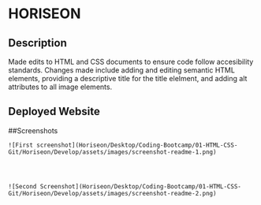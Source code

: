 # HORISEON

## Description
Made edits to HTML and CSS documents to ensure code follow accesibility standards. Changes made include adding and editing semantic HTML elements, providing a descriptive title for the title elelment, and adding alt attributes to all image elements. 


## Deployed Website



##Screenshots

    ![First screenshot](Horiseon/Desktop/Coding-Bootcamp/01-HTML-CSS-Git/Horiseon/Develop/assets/images/screenshot-readme-1.png)
   



    ![Second Screenshot](Horiseon/Desktop/Coding-Bootcamp/01-HTML-CSS-Git/Horiseon/Develop/assets/images/screenshot-readme-2.png)
 
